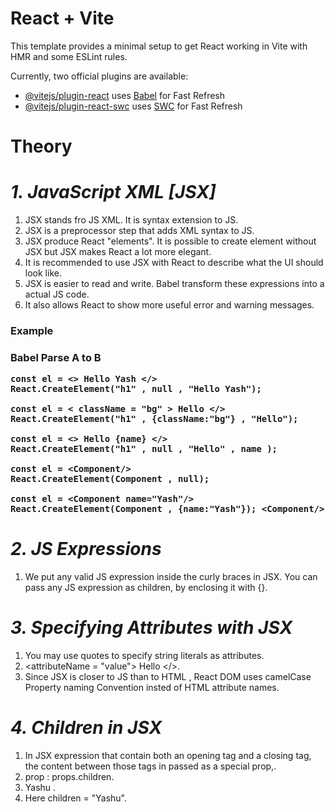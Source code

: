 # React + Vite

This template provides a minimal setup to get React working in Vite with HMR and some ESLint rules.

Currently, two official plugins are available:

- [@vitejs/plugin-react](https://github.com/vitejs/vite-plugin-react/blob/main/packages/plugin-react/README.md) uses [Babel](https://babeljs.io/) for Fast Refresh
- [@vitejs/plugin-react-swc](https://github.com/vitejs/vite-plugin-react-swc) uses [SWC](https://swc.rs/) for Fast Refresh


# Theory

# _1. JavaScript XML [JSX]_

1. JSX stands fro JS XML. It is syntax extension to JS.
2. JSX is a preprocessor step that adds XML syntax to JS.
3. JSX produce React "elements". It is possible to create element without JSX but JSX makes React a lot more elegant.
4. It is recommended to use JSX with React to describe what the UI should look like.
5. JSX is easier to read and write. Babel transform these expressions into a actual JS code.
6. It also allows React to show more useful error and warning messages.

<h3> Example <h3>
  
Babel Parse A to B

    const el = <> Hello Yash </>
    React.CreateElement("h1" , null , "Hello Yash");

    const el = < className = "bg" > Hello </>
    React.CreateElement("h1" , {className:"bg"} , "Hello");

    const el = <> Hello {name} </>
    React.CreateElement("h1" , null , "Hello" , name );
    
    const el = <Component/>
    React.CreateElement(Component , null);
    
    const el = <Component name="Yash"/>
    React.CreateElement(Component , {name:"Yash"}); <Component/>

# _2. JS Expressions_ 

1. We put any valid JS expression inside the curly braces in JSX. You can pass any JS expression as children, by enclosing it with {}.

# _3. Specifying Attributes with JSX_

1. You may use quotes to specify string literals as attributes.
2. <attributeName = "value"> Hello </>.
3. Since JSX is closer to JS than to HTML , React DOM uses camelCase Property naming Convention insted of HTML attribute names.

# _4. Children in JSX_

1. In JSX expression that contain both an opening tag and a closing tag, the content between those tags in passed as a special prop,.
2. prop : props.children.
3. <tag> Yashu </tag>.
4. Here children = "Yashu".
